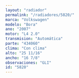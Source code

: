 ```yaml
---
layout: "radiador"
permalink: "/radiadores/5820/"
marca: "Volkswagen"
modelo: "Bora"
ano: "2007"
motor: "L4 2.0"
transmision: "Automática"
parte: "434060"
clima: "Con clima"
alto: "25 11/16"
ancho: "16 7/8"
observaciones: "GLI"
id: "5820"
---
```


